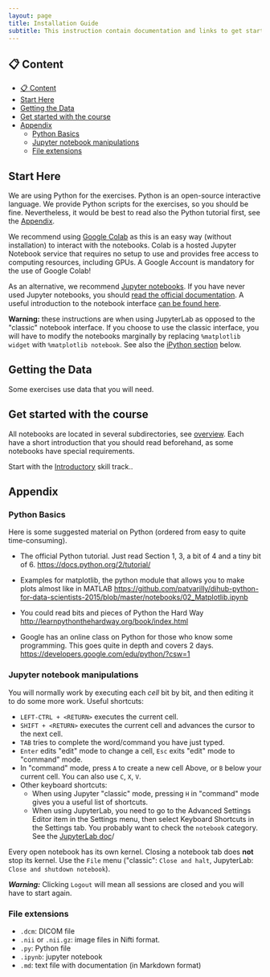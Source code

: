 ```yaml
---
layout: page
title: Installation Guide
subtitle: This instruction contain documentation and links to get started with the Python Bootcamp.
---
```


## 📋 Content
- [📋 Content](#-content)
- [Start Here](#start-here)
- [Getting the Data](#getting-the-data)
- [Get started with the course](#get-started-with-the-course)
- [Appendix](#appendix)
  - [Python Basics](#python-basics)
  - [Jupyter notebook manipulations](#jupyter-notebook-manipulations)
  - [File extensions](#file-extensions)



## Start Here

We are using Python for the exercises. Python is an open-source interactive language. We provide Python scripts for the exercises, so you should be fine.
Nevertheless, it would be best to read also the Python tutorial first, see the [Appendix](#appendix).

We recommend using [Google Colab](https://colab.google/) as this is an easy way (without installation) to interact with the notebooks. Colab is a hosted Jupyter Notebook service that requires no setup to use and provides free access to computing resources, including GPUs. A Google Account is mandatory for the use of Google Colab!

As an alternative, we recommend [Jupyter notebooks](http://jupyter-notebook-beginner-guide.readthedocs.io/en/latest/what_is_jupyter.html).
If you have never used Jupyter notebooks, you should [read the official documentation](https://jupyter-notebook.readthedocs.io/en/stable/notebook.html).
A useful introduction to the notebook interface [can be found here](http://jupyter-notebook.readthedocs.io/en/stable/examples/Notebook/Notebook%20Basics.html).

**Warning:** these instructions are when using JupyterLab as opposed to the "classic" notebook interface. If you choose to use the classic interface, you will have to modify the notebooks marginally by replacing `%matplotlib widget` with `%matplotlib notebook`. See also the [iPython section](#ipython) below.


## Getting the Data

Some exercises use data that you will need.


## Get started with the course

All notebooks are located in several subdirectories, see [overview](../courses/bootcamp_overview.md). Each have a short introduction that you should read beforehand, as some notebooks have special requirements.

Start with the [Introductory](../courses/python_basics.md) skill track..

## Appendix

### Python Basics

Here is some suggested material on Python (ordered from easy to quite time-consuming).

-   The official Python tutorial. Just read Section 1, 3, a bit of 4 and a tiny bit of 6.
    <https://docs.python.org/2/tutorial/>

-   Examples for matplotlib, the python module that allows you to make plots almost like in MATLAB
    <https://github.com/patvarilly/dihub-python-for-data-scientists-2015/blob/master/notebooks/02_Matplotlib.ipynb>

-   You could read bits and pieces of Python the Hard Way
    <http://learnpythonthehardway.org/book/index.html>

-   Google has an online class on Python for those who know some programming.
    This goes quite in depth and covers 2 days.
    <https://developers.google.com/edu/python/?csw=1>


### Jupyter notebook manipulations

You will normally work by executing each *cell* bit by bit, and then editing it to do some more work. Useful shortcuts:

-   `LEFT-CTRL + <RETURN>` executes the current cell.
-   `SHIFT + <RETURN>` executes the current cell and advances the cursor to the next cell.
-   `TAB` tries to complete the word/command you have just typed.
-   `Enter` edits "edit" mode to change a cell, `Esc` exits "edit" mode to "command" mode.
-    In "command" mode, press `A` to create a new cell Above, or `B` below your current cell. You can also use `C`, `X`, `V`.
-    Other keyboard shortcuts:
     - When using Jupyter "classic" mode, pressing `H` in "command" mode gives you a useful list of shortcuts.
     - When using JupyterLab, you need to go to the Advanced Settings Editor item in the Settings menu, then select Keyboard Shortcuts in the Settings tab. You probably want to check the `notebook` category. See the [JupyterLab doc](https://jupyterlab.readthedocs.io/en/stable/user/interface.html#keyboard-shortcuts)/

Every open notebook has its own kernel. Closing a notebook tab does **not** stop its kernel.
Use the `File` menu ("classic": `Close and halt`, JupyterLab: `Close and shutdown notebook`).

***Warning:*** Clicking `Logout` will mean all sessions are closed and you will have to start again.


### File extensions

- `.dcm`: DICOM file
- `.nii` or `.nii.gz`: image files in Nifti format.
- `.py`: Python file
- `.ipynb`: jupyter notebook
- `.md`: text file with documentation (in Markdown format)